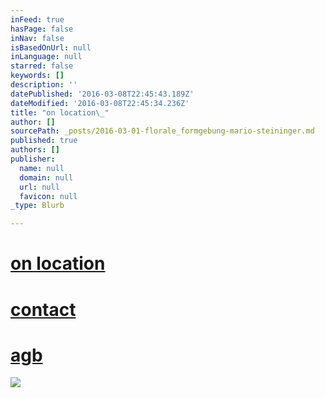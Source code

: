 ```yaml
---
inFeed: true
hasPage: false
inNav: false
isBasedOnUrl: null
inLanguage: null
starred: false
keywords: []
description: ''
datePublished: '2016-03-08T22:45:43.189Z'
dateModified: '2016-03-08T22:45:34.236Z'
title: "on location\_"
author: []
sourcePath: _posts/2016-03-01-florale_formgebung-mario-steininger.md
published: true
authors: []
publisher:
  name: null
  domain: null
  url: null
  favicon: null
_type: Blurb

---
```

# [on location ][0]

# [contact][1]

# [agb][2]
![](https://the-grid-user-content.s3-us-west-2.amazonaws.com/7fb94107-0fc2-4c24-9dea-9723dca3b6d8.jpg)

[0]: https://thegrid.ai/mariosteininger/a7a1c25c-f760-4f7d-a58b-78953020024a/
[1]: https://thegrid.ai/mariosteininger/2bfded09-8e7c-4ea3-91c2-10f185c24950/
[2]: https://thegrid.ai/mariosteininger/46ab1528-8255-4867-8755-cb94b75ec158/